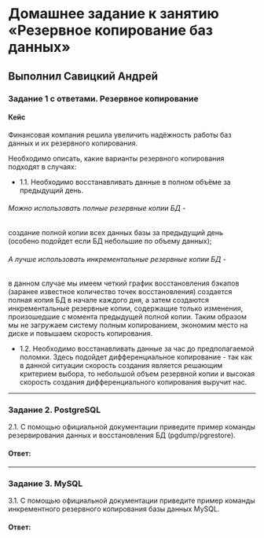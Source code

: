 # Домашнее задание к занятию «Резервное копирование баз данных»

## Выполнил Савицкий Андрей

### Задание 1 с ответами. Резервное копирование

#### Кейс
Финансовая компания решила увеличить надёжность работы баз данных и их резервного копирования. 

Необходимо описать, какие варианты резервного копирования подходят в случаях: 

- 1.1. Необходимо восстанавливать данные в полном объёме за предыдущий день.
###### Можно использовать полные резервные копии БД - 
 создание полной копии всех данных базы за предыдущий день (особено подойдет если БД небольшие по объему данных);
###### А лучше использовать инкрементальные резервные копии БД - 
 в данном случае мы имеем четкий график восстановления бэкапов (заранее известное количество точек восстановления) создается полная копия БД в начале каждого дня, а затем создаются инкрементальные резервные копии, содержащие только изменения, произошедшие с момента предыдущей полной копии. Таким образом мы не загружаем систему полным копированием, экономим место на диске и повышаем скорость копирования. 
- 1.2. Необходимо восстанавливать данные за час до предполагаемой поломки.
Здесь подойдет дифференциальное копирование - так как в данной ситуации скорость создания является решающим критерием выбора, то небольшой объем резервной копии и высокая скорость создания дифференциального копирования выручит нас. 

---

### Задание 2. PostgreSQL

2.1. С помощью официальной документации приведите пример команды резервирования данных и восстановления БД (pgdump/pgrestore).

#### Ответ:


---

### Задание 3. MySQL

3.1. С помощью официальной документации приведите пример команды инкрементного резервного копирования базы данных MySQL. 

#### Ответ:



